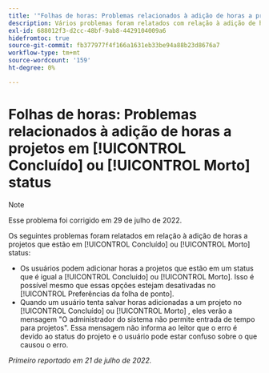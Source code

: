 ```yaml
---
title: '"Folhas de horas: Problemas relacionados à adição de horas a projetos no status Concluído ou Atrasado'''
description: Vários problemas foram relatados com relação à adição de horas a projetos que estão em status Concluído ou Inativo.
exl-id: 688012f3-d2cc-48bf-9ab8-4429104009a6
hidefromtoc: true
source-git-commit: fb377977f4f166a1631eb33be94a88b23d8676a7
workflow-type: tm+mt
source-wordcount: '159'
ht-degree: 0%

---
```


# Folhas de horas: Problemas relacionados à adição de horas a projetos em [!UICONTROL Concluído] ou [!UICONTROL Morto] status

>[!NOTE]
>
>Esse problema foi corrigido em 29 de julho de 2022.

Os seguintes problemas foram relatados em relação à adição de horas a projetos que estão em [!UICONTROL Concluído] ou [!UICONTROL Morto] status:

* Os usuários podem adicionar horas a projetos que estão em um status que é igual a [!UICONTROL Concluído] ou [!UICONTROL Morto]. Isso é possível mesmo que essas opções estejam desativadas no [!UICONTROL Preferências da folha de ponto].
* Quando um usuário tenta salvar horas adicionadas a um projeto no [!UICONTROL Concluído] ou [!UICONTROL Morto] , eles verão a mensagem &quot;O administrador do sistema não permite entrada de tempo para projetos&quot;. Essa mensagem não informa ao leitor que o erro é devido ao status do projeto e o usuário pode estar confuso sobre o que causou o erro.

_Primeiro reportado em 21 de julho de 2022._
